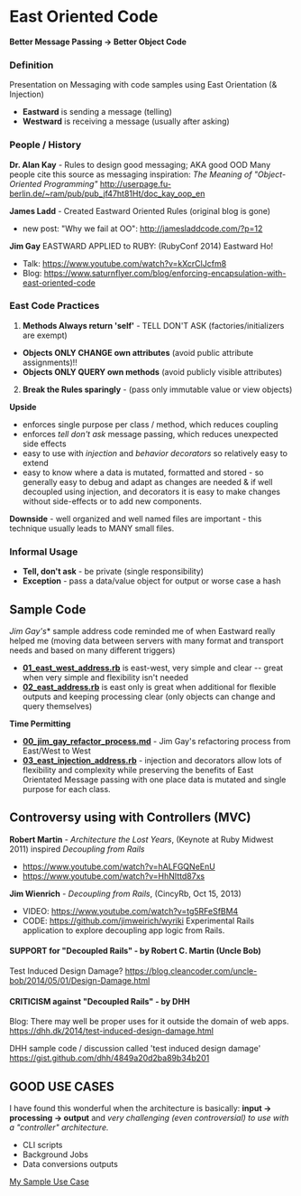 # East Oriented Code

**Better Message Passing -> Better Object Code**

### Definition

Presentation on Messaging with code samples using East Orientation (& Injection)
- **Eastward** is sending a message (telling)
- **Westward** is receiving a message (usually after asking)

### People / History

**Dr. Alan Kay** - Rules to design good messaging; AKA good OOD
Many people cite this source as messaging inspiration: _The Meaning of "Object-Oriented Programming"_ http://userpage.fu-berlin.de/~ram/pub/pub_jf47ht81Ht/doc_kay_oop_en

**James Ladd** - Created Eastward Oriented Rules (original blog is gone)
- new post: "Why we fail at OO": http://jamesladdcode.com/?p=12

**Jim Gay** EASTWARD APPLIED to RUBY: (RubyConf 2014) Eastward Ho!
- Talk: https://www.youtube.com/watch?v=kXcrClJcfm8
- Blog: https://www.saturnflyer.com/blog/enforcing-encapsulation-with-east-oriented-code

### East Code Practices

1. **Methods Always return 'self'** - TELL DON'T ASK (factories/initializers are exempt)
  - **Objects ONLY CHANGE own attributes** (avoid public attribute assignments)!!
  - **Objects ONLY QUERY own methods** (avoid publicly visible attributes)
2. **Break the Rules sparingly** - (pass only immutable value or view objects)

**Upside**
- enforces single purpose per class / method, which reduces coupling
- enforces _tell don't ask_ message passing, which reduces unexpected side effects
- easy to use with _injection_ and _behavior decorators_ so relatively easy to extend
- easy to know where a data is mutated, formatted and stored - so generally easy to debug and adapt as changes are needed & if well decoupled using injection, and decorators it is easy to make changes without side-effects or to add new components.

**Downside** - well organized and well named files are important - this technique usually leads to MANY small files.

### Informal Usage

- **Tell, don't ask** - be private (single responsibility)
- **Exception** - pass a data/value object for output or worse case a hash

## Sample Code

*Jim Gay's** sample address code reminded me of when Eastward really helped me
(moving data between servers with many format and transport needs and based on many different triggers)

- **[01_east_west_address.rb](https://github.com/btihen/East_Oriented_Code/blob/master/01_east_west_address.rb)** is east-west, very simple and clear -- great when very simple and flexibility isn't needed
- **[02_east_address.rb](https://github.com/btihen/East_Oriented_Code/blob/master/02_east_address.rb)** is east only is great when additional for flexible outputs and keeping processing clear (only objects can change and query themselves)

**Time Permitting**
- **[00_jim_gay_refactor_process.md](https://github.com/btihen/East_Oriented_Code/blob/master/00_jim_gay_refactor_process.md)** - Jim Gay's refactoring process from East/West to West
- **[03_east_injection_address.rb](https://github.com/btihen/East_Oriented_Code/blob/master/03_east_injection_address.rb)** - injection and decorators allow lots of flexibility and complexity while preserving the benefits of East Orientated Message passing with one place data is mutated and single purpose for each class.


## Controversy using with Controllers (MVC)

**Robert Martin** - _Architecture the Lost Years_, (Keynote at Ruby Midwest 2011)
inspired _Decoupling from Rails_
- https://www.youtube.com/watch?v=hALFGQNeEnU
- https://www.youtube.com/watch?v=HhNIttd87xs

**Jim Wienrich** - _Decoupling from Rails_, (CincyRb, Oct 15, 2013)
- VIDEO: https://www.youtube.com/watch?v=tg5RFeSfBM4
- CODE: https://github.com/jimweirich/wyriki
Experimental Rails application to explore decoupling app logic from Rails.

#### SUPPORT for "Decoupled Rails" - by Robert C. Martin (Uncle Bob)
Test Induced Design Damage?
https://blog.cleancoder.com/uncle-bob/2014/05/01/Design-Damage.html

#### CRITICISM against "Decoupled Rails" - by DHH
Blog: There may well be proper uses for it outside the domain of web apps.
https://dhh.dk/2014/test-induced-design-damage.html

DHH sample code / discussion called 'test induced design damage'
https://gist.github.com/dhh/4849a20d2ba89b34b201


## GOOD USE CASES

I have found this wonderful when the architecture is basically:
**input -> processing -> output**
and _very challenging (even controversial) to use with a "controller" architecture._

- CLI scripts
- Background Jobs
- Data conversions outputs

[My Sample Use Case]()
